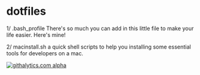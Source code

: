 dotfiles
============
1/ .bash_profile
There's so much you can add in this little file to make your life easier.
Here's mine!

2/ macinstall.sh
a quick shell scripts to help you installing some essential tools for developers on a mac.


[![githalytics.com alpha](https://cruel-carlota.pagodabox.com/5f6b9f8c167f7cf349c2f720e85912cc "githalytics.com")](http://githalytics.com/erwanjegouzo/dotfiles)
